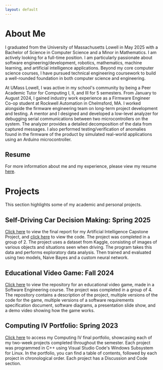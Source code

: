 ```yaml
---
layout: default
---
```


# About Me

I graduated from the University of Massachusetts Lowell in May 2025 with a Bachelor of Science in Computer Science and a Minor in Mathematics. I am actively looking for a full-time position. I am particularly passionate about software engineering/development, robotics, mathematics, machine learning, and artificial intelligence applications. Beyond my core computer science courses, I have pursued technical engineering coursework to build a well-rounded foundation in both computer science and engineering.

At UMass Lowell, I was active in my school's community by being a Peer Academic Tutor for Computing I, II, and III for 5 semesters. From January to August 2024, I gained industry work experience as a Firmware Engineer Co-op student at Rockwell Automation in Chelmsford, MA. I worked alongside the firmware engineering team on long-term project development and testing. A mentor and I designed and developed a low-level analyzer for debugging serial communications between two microcontrollers on the system. The analyzer provides a detailed decomposition of the data from captured messages. I also performed testing/verification of anomalies found in the firmware of the product by simulated real-world applications using an Arduino microcontroller.

## Resume

For more information about me and my experience, please view my resume [here](documents/James_P._Walsh_resume.pdf).

# Projects

This section highlights some of my academic and personal projects.

## Self-Driving Car Decision Making: Spring 2025

[Click here](documents/AI_Final_Report.pdf) to view the final report for my Artificial Intelligence Capstone Project, and [click here](https://colab.research.google.com/drive/1e7-j8IWPwWG44_PUqfATW6gOhvN5YveL?usp=sharing) to view the code. The project was completed in a group of 2. The project uses a dataset from Kaggle, consisting of images of various objects and situations seen when driving. The program takes this data and performs exploratory data analysis. Then trained and evaluated using two models, Naive Bayes and a custom neural network.

## Educational Video Game: Fall 2024

[Click here](https://github.com/andrade01986219/FlashCars.git) to view the repository for an educational video game, made in a Software Engineering course. The project was completed in a group of 4. The repository contains a description of the project, multiple versions of the code for the game, multiple versions of a software requirements specification document, software diagrams, a presentation slide show, and a demo video showing how the game works.

## Computing IV Portfolio: Spring 2023

[Click here](documents/Walsh_James_Comp4Spring2023.pdf) to access my Computing IV final portfolio, showcasing each of my two-week projects completed throughout the semester. Each project was programmed in C++ using Visual Studio Code's Windows Subsystem for Linux. In the portfolio, you can find a table of contents, followed by each project in chronological order. Each project has a Discussion and Code section.
